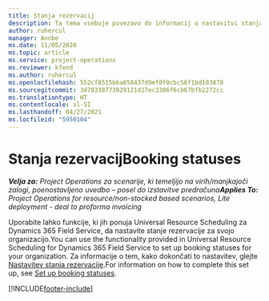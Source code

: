 ```yaml
---
title: Stanja rezervacij
description: Ta tema vsebuje povezavo do informacij o nastavitvi stanja rezervacije za Project Operations.
author: ruhercul
manager: Annbe
ms.date: 11/05/2020
ms.topic: article
ms.service: project-operations
ms.reviewer: kfend
ms.author: ruhercul
ms.openlocfilehash: 552cf8515b6a858437d9ef0f0cbc56f1bd103878
ms.sourcegitcommit: 3d78338773929121d17ec3386f6cb67bfb2272cc
ms.translationtype: HT
ms.contentlocale: sl-SI
ms.lasthandoff: 04/27/2021
ms.locfileid: "5950104"
---
```

# <a name="booking-statuses"></a><span data-ttu-id="70e95-103">Stanja rezervacij</span><span class="sxs-lookup"><span data-stu-id="70e95-103">Booking statuses</span></span>

<span data-ttu-id="70e95-104">_**Velja za:** Project Operations za scenarije, ki temeljijo na virih/manjkajoči zalogi, poenostavljeno uvedbo – posel do izstavitve predračuna_</span><span class="sxs-lookup"><span data-stu-id="70e95-104">_**Applies To:** Project Operations for resource/non-stocked based scenarios, Lite deployment - deal to proforma invoicing_</span></span>

<span data-ttu-id="70e95-105">Uporabite lahko funkcije, ki jih ponuja Universal Resource Scheduling za Dynamics 365 Field Service, da nastavite stanje rezervacije za svojo organizacijo.</span><span class="sxs-lookup"><span data-stu-id="70e95-105">You can use the functionality provided in Universal Resource Scheduling for Dynamics 365 Field Service to set up booking statuses for your organization.</span></span> <span data-ttu-id="70e95-106">Za informacije o tem, kako dokončati to nastavitev, glejte [Nastavitev stanja rezervacije](/dynamics365/field-service/set-up-booking-statuses).</span><span class="sxs-lookup"><span data-stu-id="70e95-106">For information on how to complete this set up, see [Set up booking statuses](/dynamics365/field-service/set-up-booking-statuses).</span></span>


[!INCLUDE[footer-include](../includes/footer-banner.md)]
